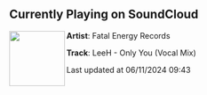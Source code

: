 ## Currently Playing on SoundCloud

[<img align="left" width="100" src="https://i1.sndcdn.com/artworks-ooRm9JB7Xiux7zBL-3bf9Qg-t500x500.jpg">](https://soundcloud.com/fatalenergyrecords/leeh-only-you-vocal-mix)

**Artist**: Fatal Energy Records 

**Track**: LeeH - Only You (Vocal Mix)

Last updated at 06/11/2024 09:43
